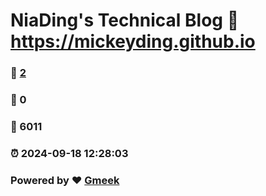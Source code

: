 # NiaDing's Technical Blog  :link: https://mickeyding.github.io 
### :page_facing_up: [2](https://mickeyding.github.io/tag.html) 
### :speech_balloon: 0 
### :hibiscus: 6011 
### :alarm_clock: 2024-09-18 12:28:03 
### Powered by :heart: [Gmeek](https://github.com/Meekdai/Gmeek)
